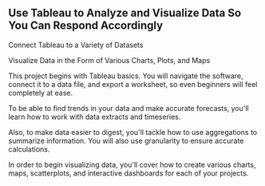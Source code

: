 ## Use Tableau to Analyze and Visualize Data So You Can Respond Accordingly

Connect Tableau to a Variety of Datasets

Visualize Data in the Form of Various Charts, Plots, and Maps

This project begins with Tableau basics. You will navigate the software, connect it to a data file, and export a worksheet, so even beginners will feel completely at ease.

To be able to find trends in your data and make accurate forecasts, you'll learn how to work with data extracts and timeseries.

Also, to make data easier to digest, you'll tackle how to use aggregations to summarize information. You will also use granularity to ensure accurate calculations.

In order to begin visualizing data, you'll cover how to create various charts, maps, scatterplots, and interactive dashboards for each of your projects.
